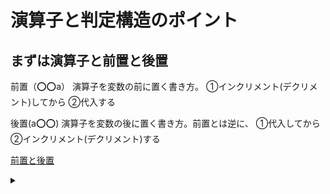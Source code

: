 # 演算子と判定構造のポイント

## まずは演算子と前置と後置

前置（⭕️⭕️a）
演算子を変数の前に置く書き方。
①インクリメント(デクリメント)してから
②代入する

後置(a⭕️⭕️)
演算子を変数の後に置く書き方。前置とは逆に、
①代入してから
②インクリメント(デクリメント)する

[前置と後置](https://qiita.com/uzura56/items/641b61368b6d8624a9c4)



<details>
  <summary></summary>
  
```

class java2_6 {

public static void main (String[] args) {
int a = 3;
int b =  a += 5;
System.out.println(a + b); //正解は16
⭐️加算代入演算子
a=3
int b = a += 5;で、aに5を加えた結果をaに再代入し、その新しい値をbにも代入。これにより、aの値は8、ｂの値も８
aとbは共に8なので、出力は16



int c = 10;
int d = c++; 
System.out.println(c + d);//正解は21
⭐️後置インクリメント演算子
int c = 10;
int d = c++;では、cの現在の値をdに代入した後、cの値を1増やす。この操作後、cは11、dは10
結果は21


int e = 10;
int f = ++e + 10; 
System.out.println(e +f);//３２
⭐️前置インクリメント演算子
int e = 10;
int f = ++e + 10;では、eの値を1増やしてからその新しい値（11）に10を加え、その結果（21）をfに代入します。
つまり。e= 11 f= 21
結果は32


int g = 10;
int h = g++ + 10;
System.out.println(g + h);
⭐️後置インクリメントと加算
int g = 10;
int h = g++ + 10;では、gの現在の値に10を加えたものをhに代入した後、gの値を1増やす。
つまり　g=11 h=20
結果は31


int aa = 10;
int bb = aa++;
System.out.println(bb++ + aa++ - --aa);
⭐️複合したインクリメントとデクリメントの操作
int aa = 10;
int bb = aa++;で、aaの値をbbに代入した後、aaを1増やす。この時点ではaa=11 bb=11

System.out.println(bb++ + aa++ - --aa);について
bb++は後置インクリメント。bbの現在の値（10）に値を1増やすが、後置なので式の評価後に発生するため、この時点の結果は10。
式の評価後は11

aa++も後置インクリメント。aaの現在の値（11）に値を1増やすが、後置なので式の評価後に発生するため、この時点の結果は11。
式の評価後は１２

--aaは前置デクリメント。aaの値を1減らしてからその値（11に減らされた後の値）を式の評価に使用
⭐️つまり、aa++の後でaaは12になっていたが、--aaによって11に減少
式の評価後は１１

式の組み合わせは、bb++ + aa++ - --aaは10 + 11 - 11
結果は10


}
}
```

</details>
